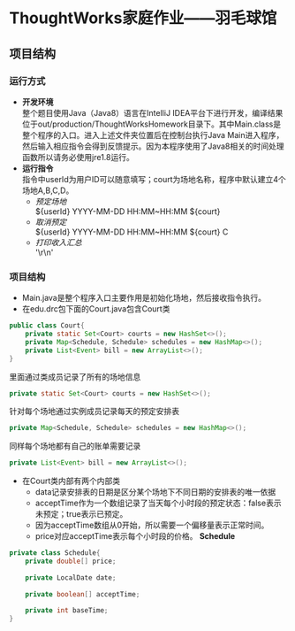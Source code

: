 # ThoughtWorks家庭作业——羽毛球馆
## 项目结构
### 运行方式
* **开发环境**<br/>
整个题目使用Java（Java8）语言在IntelliJ IDEA平台下进行开发，编译结果位于out/production/ThoughtWorksHomework目录下。其中Main.class是整个程序的入口。进入上述文件夹位置后在控制台执行Java Main进入程序，然后输入相应指令会得到反馈提示。因为本程序使用了Java8相关的时间处理函数所以请务必使用jre1.8运行。<br/>
* **运行指令**<br/>
指令中userId为用户ID可以随意填写；court为场地名称，程序中默认建立4个场地A,B,C,D。
    * _预定场地_<br/>
    ${userId} YYYY-MM-DD HH:MM~HH:MM ${court}<br/>
    * _取消预定_<br/>
    ${userId} YYYY-MM-DD HH:MM~HH:MM ${court} C<br/>
    * _打印收入汇总_<br/>
    '\r\n'<br/>
### 项目结构
* Main.java是整个程序入口主要作用是初始化场地，然后接收指令执行。
* 在edu.drc包下面的Court.java包含Court类<br/>
```java
public class Court{
    private static Set<Court> courts = new HashSet<>();
    private Map<Schedule, Schedule> schedules = new HashMap<>();
    private List<Event> bill = new ArrayList<>();
}
```
里面通过类成员记录了所有的场地信息
```java
private static Set<Court> courts = new HashSet<>();
```
针对每个场地通过实例成员记录每天的预定安排表
```java
private Map<Schedule, Schedule> schedules = new HashMap<>();
```
同样每个场地都有自己的账单需要记录
```java
private List<Event> bill = new ArrayList<>();
```
* 在Court类内部有两个内部类<br/>
    * data记录安排表的日期是区分某个场地下不同日期的安排表的唯一依据
    * acceptTime作为一个数组记录了当天每个小时段的预定状态：false表示未预定；true表示已预定。
    * 因为acceptTime数组从0开始，所以需要一个偏移量表示正常时间。
    * price对应acceptTime表示每个小时段的价格。
**Schedule**
```java
private class Schedule{
    private double[] price;
    
    private LocalDate date;
    
    private boolean[] acceptTime;
    
    private int baseTime;
}
```

